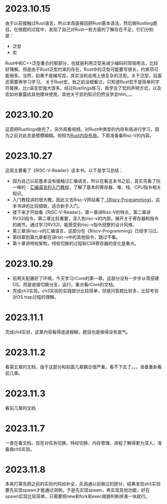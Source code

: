 # 2023.10.15
由于以前接触过Rust语言，所以本周直接回顾Rust基本语法，然后做Rustling题目。在做题的过程中，发现了自己对Rust一些方面的了解存在不足，它们分别是：
* 泛型
* 宏

Rust中和C++泛型重合的那部分，也就是利用泛型来减少编码的常规用法，比较好理解。但是由于Rust泛型约束的存在，Rust中的泛型可能要写很长，约束项可能很多。当然，如果不是编写库，其实没机会用上很复杂的泛型。关于泛型，后面还需要再学习学习。
关于Rust宏，我之前没细看过，只知道Rust宏不是简单的字符替换，比c语言宏强大很多。经过Rustlings练习，我学会了宏的声明方式，以及宏如何暴露给其他模块使用，其他关于宏的知识仍然没学会hhh。。。
# 2023.10.20
这周把Rustlings做完了，另外观看视频，对Rust中类型的内存布局进行学习，因为之前对此总是模模糊糊。视频为[Rust内存布局](https://www.bilibili.com/video/BV1KT4y167f1/?spm_id_from=333.337.search-card.all.click&vd_source=fc9995e0d64fd14b6166069065ed0bb7)。下周准备看Risc-V的内容。

# 2023.10.27
这周主要看了《RISC-V-Reader》这本书。以下是学习总结：
* 因为自己以前基本没有接触过汇编语言，所以在看这本书之前，其实先看了阮一峰的：[汇编语言的入门教程](https://www.ruanyifeng.com/blog/2018/01/assembly-language-primer.html)，了解了基本的寄存器、堆、栈、CPU指令相关知识。
* 入门教程讲的很大概，因此又去Risc-V网站看了[《Riscv-Programming》](https://riscv-programming.org/book/riscv-book.html)，这本书讲的比较细致，适合新手入门。
* 接下来才开始看《RISC-V-Reader》，第一章讲Risc-V的特点，第二章讲RV32I指令。第二章比较重要，深入到risc-v的内部，展开关于寄存器和指令的细节。通过学习RV32I，能感受到risc-v指令规整的设计风格，
* 第三章讲risc-v的汇编语言，这部分在《Riscv-Programming》已经学习过。
* 第四章到第九章都在讲risc-v中的其他指令，跳过不看。
* 第十章讲特权架构，特权切换的过程和CSR寄存器的变化是重点。

# 2023.10.29
* 前两天配置好了环境，今天学习rCore的第一章。这部分没有一步步从零搭建OS，而是直接切换分支，运行。重点看rCore的文档。
* 完成ch3实验。ch3实验的实践部分比较简单，但是问答题比较多，比较考验对OS trap过程的理解。

# 2023.11.1
完成ch4实验，这章内容看得迷迷糊糊，题目也是做得没有底气。

# 2023.11.2
看第五章的文档，由于这部分和前面几章耦合很严重，看不下去了。。。准备重新看前几章。

# 2023.11.3
看前几章的文档

# 2023.11.7
一直在看文档，现在对任务切换、特权切换、内存管理、进程了解得更为深入，准备做ch5实验。

# 2023.11.8
本来打算先把之前的实验代码给补全，先调通以前做过的部分，结果发现sh5实验要先实现spawn才能通过测例。于是先实现spawn，再实现其他功能，好在spawn实现比较简单，只需要把new和fork和exec根据判断拼凑一块就行。
